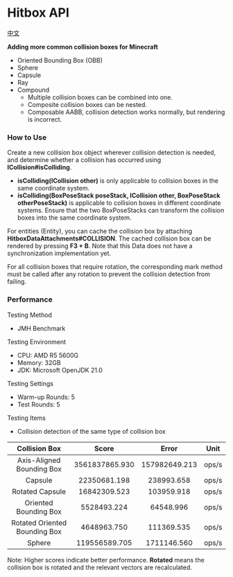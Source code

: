 # Hitbox API
[中文](README_ZH.md)

**Adding more common collision boxes for Minecraft**

- Oriented Bounding Box (OBB)
- Sphere
- Capsule
- Ray
- Compound
  - Multiple collision boxes can be combined into one.
  - Composite collision boxes can be nested.
  - Composable AABB, collision detection works normally, but rendering is incorrect.

### How to Use

Create a new collision box object wherever collision detection is needed, and determine whether a collision has occurred using **ICollision#isColliding**.
- **isColliding(ICollision other)** is only applicable to collision boxes in the same coordinate system.
- **isColliding(BoxPoseStack poseStack, ICollision other, BoxPoseStack otherPoseStack)** is applicable to collision boxes in different coordinate systems. Ensure that the two BoxPoseStacks can transform the collision boxes into the same coordinate system.


For entities (Entity), you can cache the collision box by attaching **HitboxDataAttachments#COLLISION**. The cached collision box can be rendered by pressing **F3 + B**. Note that this Data does not have a synchronization implementation yet.

For all collision boxes that require rotation, the corresponding mark method must be called after any rotation to prevent the collision detection from failing.

### Performance

Testing Method
- JMH Benchmark

Testing Environment
- CPU: AMD R5 5600G
- Memory: 32GB
- JDK: Microsoft OpenJDK 21.0

Testing Settings
- Warm-up Rounds: 5
- Test Rounds: 5

Testing Items
- Collision detection of the same type of collision box

|         Collision Box         |     Score      |     Error     | Unit  |
|:-----------------------------:|:--------------:|:-------------:|:-----:|
|   Axis-Aligned Bounding Box   | 3561837865.930 | 157982649.213 | ops/s |
|            Capsule            |  22350681.198  |  238993.658   | ops/s |
|        Rotated Capsule        |  16842309.523  |  103959.918   | ops/s |
|     Oriented Bounding Box     |  5528493.224   |   64548.996   | ops/s |
| Rotated Oriented Bounding Box |  4648963.750   |  111369.535   | ops/s |
|            Sphere             | 119556589.705  |  1711146.560  | ops/s |

Note: Higher scores indicate better performance. **Rotated** means the collision box is rotated and the relevant vectors are recalculated.